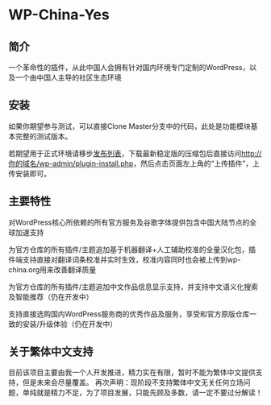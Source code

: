 # WP-China-Yes

## 简介
一个革命性的插件，从此中国人会拥有针对国内环境专门定制的WordPress，以及一个由中国人主导的社区生态环境

## 安装
如果你期望参与测试，可以直接Clone Master分支中的代码，此处是功能模块基本完整的测试版本。

若期望用于正式环境请移步[发布列表][1]，下载最新稳定版的压缩包后直接访问[http://你的域名/wp-admin/plugin-install.php][2]，然后点击页面左上角的“上传插件”，上传安装即可。

## 主要特性
对WordPress核心所依赖的所有官方服务及谷歌字体提供包含中国大陆节点的全球加速支持

为官方仓库的所有插件/主题追加基于机器翻译+人工辅助校准的全量汉化包，插件端支持直接对翻译词条校准并实时生效，校准内容同时也会被上传到wp-china.org用来改善翻译质量

为官方仓库的所有插件/主题追加中文作品信息显示支持，并支持中文语义化搜索及智能推荐（仍在开发中）

支持直接选购国内WordPress服务商的优秀作品及服务，享受和官方原版仓库一致的安装/升级体验（仍在开发中）

## 关于繁体中文支持
目前该项目主要由我一个人开发推进，精力实在有限，暂时不能为繁体中文提供支持，但是未来会尽量覆盖。
再次声明：现阶段不支持繁体中文无关任何立场问题，单纯就是精力不足，为了项目发展，只能先顾及多数，请一定不要过分解读！

[0]: https://wp-china.org

[1]: https://github.com/wp-china/wp-china-yes/releases

[2]: http://你的域名/wp-admin/plugin-install.php
